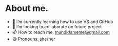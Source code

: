 # About me.

- 🌱 I’m currently learning how to use VS and GitHub
- 👯 I’m looking to collaborate on future project
- 📫 How to reach me: mundidameme@gmail.com
- 😄 Pronouns: she/her
  

